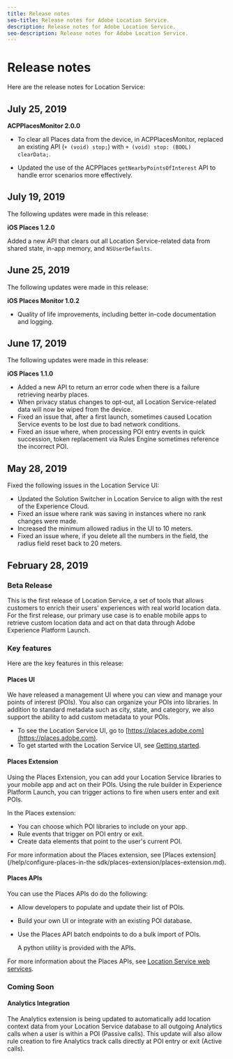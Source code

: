 ```yaml
---
title: Release notes
seo-title: Release notes for Adobe Location Service.
description: Release notes for Adobe Location Service.
seo-description: Release notes for Adobe Location Service.
---
```


# Release notes

Here are the release notes for Location Service:

## July 25, 2019

**ACPPlacesMonitor 2.0.0**

* To clear all Places data from the device, in ACPPlacesMonitor, replaced an existing API (`+ (void) stop;`) with `+ (void) stop: (BOOL) clearData;`. 

* Updated the use of the ACPPlaces `getNearbyPointsOfInterest` API to handle error scenarios more effectively.

## July 19, 2019

The following updates were made in this release:

**iOS Places 1.2.0**

Added a new API that clears out all Location Service-related data from shared state, in-app memory, and `NSUserDefaults`.

## June 25, 2019

The following updates were made in this release:

**iOS Places Monitor 1.0.2**

* Quality of life improvements, including better in-code documentation and logging.

## June 17, 2019

The following updates were made in this release:

**iOS Places 1.1.0**

* Added a new API to return an error code when there is a failure retrieving nearby places.
* When privacy status changes to opt-out, all Location Service-related data will now be wiped from the device.
* Fixed an issue that, after a first launch, sometimes caused Location Service events to be lost due to bad network conditions.
* Fixed an issue where, when processing POI entry events in quick succession, token replacement via Rules Engine sometimes reference the incorrect POI.

## May 28, 2019

Fixed the following issues in the Location Service UI:

* Updated the Solution Switcher in Location Service to align with the rest of the Experience Cloud.
* Fixed an issue where rank was saving in instances where no rank changes were made.
* Increased the minimum allowed radius in the UI to 10 meters.
* Fixed an issue where, if you delete all the numbers in the field, the radius field reset back to 20 meters.

## February 28, 2019

### Beta Release

This is the first release of Location Service, a set of tools that allows customers to enrich their users' experiences with real world location data. For the first release, our primary use case is to enable mobile apps to retrieve custom location data and act on that data through Adobe Experience Platform Launch.

### Key features

Here are the key features in this release:

#### Places UI 

We have released a management UI where you can view and manage your points of interest (POIs). You also can organize your POIs into libraries. In addition to standard metadata such as city, state, and category, we also support the ability to add custom metadata to your POIs.

* To see the Location Service UI, go to [https://places.adobe.com](https://places.adobe.com). 
* To get started with the Location Service UI, see [Getting started](/help/getting-started.md).

#### Places Extension

Using the Places Extension, you can add your Location Service libraries to your mobile app and act on their POIs. Using the rule builder in Experience Platform Launch, you can trigger actions to fire when users enter and exit POIs.

In the Places extension:

* You can choose which POI libraries to include on your app.
* Rule events that trigger on POI entry or exit.
* Create data elements that point to the user's current POI.

For more information about the Places extension, see [Places extension](/help/configure-places-in-the sdk/places-extension/places-extension.md).

#### Places APIs 

You can use the Places APIs do do the following:

* Allow developers to populate and update their list of POIs. 
* Build your own UI or integrate with an existing POI database. 
* Use the Places API batch endpoints to do a bulk import of POIs. 

    A python utility is provided with the APIs. 

For more information about the Places APIs, see [Location Service web services](/help/loc-services-rest-apis/loc-services-web-services.md).

### Coming Soon

#### Analytics Integration

The Analytics extension is being updated to automatically add location context data from your Location Service database to all outgoing Analytics calls when a user is within a POI (Passive calls). This update will also allow rule creation to fire Analytics track calls directly at POI entry or exit (Active calls).

